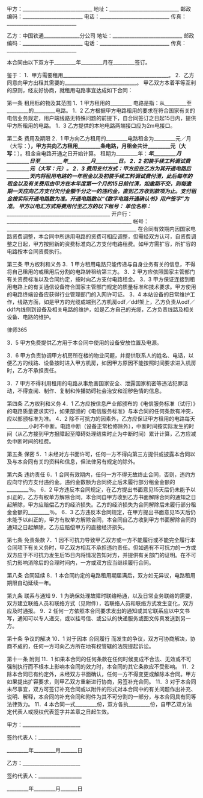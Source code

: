 
 


甲方：_____________________________
地址：_____________________________
邮政编码：_________________________
电话：_____________________________
传真：_____________________________


乙方：中国铁通_______________分公司
地址：_____________________________
邮政编码：_________________________
电话：_____________________________
传真：_____________________________


本合同由以下双方于_________年_________月在_________签订。


鉴于：
1．甲方需要租用____________________________________________。
2．乙方同意向甲方出租其需要的______________________________。
甲乙双方本着平等互利的原则，经友好协商，就租用电路事宜达成如下合同：


第一条 租用标的物及其范围
1．1 甲方租用的_________ 电路是指：从_________至_________的_________电路。
1．2 乙方根据甲方电路租用的要求在符合国家有关的电信业务规定，用户端线路无特殊问题的前提下，自合同签订之日起15日内，提供甲方所租用的电路。
1．3 乙方提供的本地电路两端接口应为2m电接口。


第二条 费用及期限
2．1 甲方向乙方租用的_________电路租金为_________元／月（大写：__________________），甲方共向乙方租用_________条电路，月租金共计_________元（大写：__________________）。租金自电路开通之日开始计算。
租期为_________年：_________年_________月_________日至_________年_________月_________日。
2．2 初装手续工料调试费_________元（大写：__________________元）。
2．3 费用支付方式：甲方应在乙方为其开通电路后_________天内将租用电路的一年租金以及初装手续工料调试费付清，此后每年的租金以及有关费用由甲方在本年度第一个月的15日前付清，如逾期不交，则每逾期一天应向乙方支付欠付金额千分之一的违约金，直到乙方收到款项为止。支付租金按实际开通电路数为准。开通电路数以“《数字电路开通确认书》用户签字”为准。
甲方以电汇方式将费用付至乙方的以下帐号：____________________
单位名称：__________________________________________________
开户行：____________________________________________________
帐号：______________________________________________________
在合同有效期内因国家电路资费调整，本合同中所适用电路的资费可相应调整，但需经双方认可，自资费调整之日起，甲方按照新的资费标准向乙方支付电路租费。如甲方需扩容，所扩容的电路按本合同资费执行。


第三条 甲方权利和义务
3．1 甲方租用电路只能传递与自身业务有关的信息，不得将自己租用的或租用后分割的电路转租给第三方。
3．2 甲方应依照国家主管部门有关资费标准以及合同约定，按时向乙方支付电路租金。
3．3 甲方保证连接到租用电路上的有关通信设备符合国家主管部门规定的质量标准和技术要求。甲方使用的电路终端设备应获得行业管理部门的入网许可证。
3．4 本站设备的日常维护工作，线路方面，如是甲方的光缆成端到乙方机房odf／ddf架上，乙方负责从odf／ddf内线侧到设备及相关电路的维护，如是乙方自己的光缆，乙方负责线路及相关设备、电路的维护。




 
律师365






3．5 甲方免费提供乙方用于本合同中使用的设备安放位置及电源。

3．6 甲方负责协调甲方机房所在楼的物业问题，并提供联系人的姓名、电话，以便乙方的线路、设备按时进入甲方机房，如因甲方原因不能按照时间要求进入机房时，乙方不承担责任。

3．7 甲方不得利用租用的电路从事危害国家安全、泄露国家机密等违法犯罪活动，不得查阅、制作、复制和传播妨碍社会治安和淫秽色情的信息。




第四条 乙方权利和义务
4．1 乙方应按信息产业部颁布的《电信服务标准（试行）》的电路质量要求实行，如果部颁的《电信服务标准》与本合同的任何条款有冲突，应以部颁标准为准。
4．2 除不可抗力的因素外，乙方应保证甲方租用的电路每天_________小时不中断。电路中断（设备正常检修除外），中断时间按实际发生的时间（从乙方接到甲方报障起至障碍处理结束时止为中断时间）累计计算，乙方应减免中断时间的租费。


第五条 保密
5．1 未经对方书面许可，任何一方不得向第三方提供或披露本合同以及与本合同有关的资料和信息，但法律另有规定的除外。


第六条 违约责任
6．1 合同有效期内，任何一方不得无故终止合同，否则，违约方应向守约方支付违约金。违约金数额为合同终止后未履行部分租金金额的_________％。
6．2 甲方违反本合同规定，在乙方提出书面意见15天后仍未能予以纠正的，乙方有权单方解除合同，本合同自甲方收到乙方书面解除合同的通知之日起解除，甲方应赔偿乙方的经济损失。乙方的经济损失为合同解除后未履行部分租金金额的_________％。
6．3 乙方违反本合同规定，在甲方提出书面意见15天后仍未能予以纠正的，甲方有权单方解除合同，本合同自乙方收到甲方书面解除合同的通知之日起解除，乙方应赔偿甲方的直接经济损失。


第七条 免责条款
7．1 因不可抗力导致甲乙双方或一方不能履行或不能完全履行本合同项下有关义务时，甲乙双方相互不承担违约责任。但如遇有不可抗力的一方或双方应于不可抗力发生后15日内将情况告知对方，并提供有关部门的证明。在不可抗力影响消除后的合理时间内，一方或双方应当继续履行合同。


第八条 合同延续
8．1 本合同约定的电路租用期届满后，双方如无异议，电路租用期限自动延续一年。


第九条 联系与通知
9．1 为确保处理故障时联络畅通，以及日常业务联络的需要，双方建立联络人员和联络方式（见附件），若联络人员和联络方式发生变化，双方应及时通报。
9．2 任何一方依照本合同要求发出的通知或其它联系应以中文书写，通知可以专人递交，或以挂号信、或公认的快递服务或图文传真发送到另一方。


第十条 争议的解决
10．1 对于因本
合同履行
而发生的争议，双方可协商解决，协商不成的，任何一方可向乙方所在地有权管辖的法院提起诉讼。


第十一条 附则
11．1 如果本合同的任何条款在任何时候变成不合法、无效或不可强制执行而不根本上影响本合同的效力时，本合同的其它条款应不受影响。
11．2 除本合同已有约定外，未经双方书面确认，任何一方不得变更或解除本合同。甲方如果提出扩容要求，则甲乙双方重新进行协商，另签补充合同。
11．3 对于本合同未尽事宜，双方可签订补充合同或以附件的形式对本合同中的有关问题作出补充、说明、解释，本合同的补充合同和附件为其不可分割的一部分，与本合同具有同等法律效力。
11．4 本合同一式_________份，双方各执_________份，自甲乙双方法定代表人或授权代表签字并盖章之日起生效。


 



 甲方：________________________
 
签约代表人：__________________
 
_________年_________月_______日
 


 

  乙方：________________________
  
签约代表人：__________________
  
_________年_________月_______日
  


  

   

     
    

 
    

 
    
 
     
 
     
 
      


      
 

      


      


      
 
 
     
 
    
 
   

  

 


